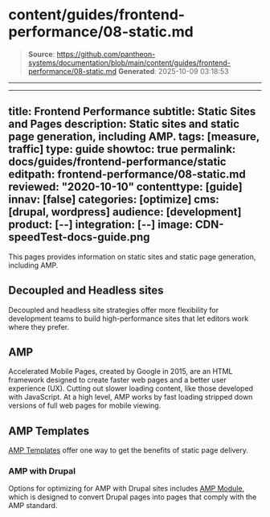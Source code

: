 # content/guides/frontend-performance/08-static.md

> **Source**: https://github.com/pantheon-systems/documentation/blob/main/content/guides/frontend-performance/08-static.md
> **Generated**: 2025-10-09 03:18:53

---

---
title: Frontend Performance
subtitle: Static Sites and Pages
description: Static sites and static page generation, including AMP.
tags: [measure, traffic]
type: guide
showtoc: true
permalink: docs/guides/frontend-performance/static
editpath: frontend-performance/08-static.md
reviewed: "2020-10-10"
contenttype: [guide]
innav: [false]
categories: [optimize]
cms: [drupal, wordpress]
audience: [development]
product: [--]
integration: [--]
image: CDN-speedTest-docs-guide.png
---

This pages provides information on static sites and static page generation, including AMP.

## Decoupled and Headless sites

Decoupled and headless site strategies offer more flexibility for development teams to build high-performance sites that let editors work where they prefer.

## AMP

Accelerated Mobile Pages, created by Google in 2015, are an HTML framework designed to create faster web pages and a better user experience (UX). Cutting out slower loading content, like those developed with JavaScript. At a high level, AMP works by fast loading stripped down versions of full web pages for mobile viewing.

## AMP Templates

[AMP Templates](https://amp.dev/documentation/templates/) offer one way to get the benefits of static page delivery.

### AMP with Drupal

Options for optimizing for AMP with Drupal sites includes [AMP Module](https://www.drupal.org/project/amp), which is designed to convert Drupal pages into pages that comply with the AMP standard.
